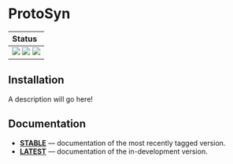 # ProtoSyn

| **Status**                                                         |
|:-------------------------------------------------------------------------|
| [![][docs-stable-img]][docs-stable-url] [![][docs-dev-img]][docs-dev-url] [![][build-status-img]][build-status-url]|


## Installation

A description will go here!

## Documentation

- [**STABLE**][docs-stable-url] &mdash; documentation of the most recently tagged version.
- [**LATEST**][docs-dev-url] &mdash; documentation of the in-development version.


[docs-stable-img]: https://img.shields.io/badge/docs-stable-blue.svg
[docs-stable-url]: https://sergio-santos-group.github.io/ProtoSyn.jl/stable

[docs-dev-img]: https://img.shields.io/badge/docs-dev-blue.svg
[docs-dev-url]: https://sergio-santos-group.github.io/ProtoSyn.jl/dev

[build-status-img]: https://travis-ci.org/sergio-santos-group/ProtoSyn.jl.svg?branch=master
[build-status-url]: https://travis-ci.org/sergio-santos-group/ProtoSyn.jl
